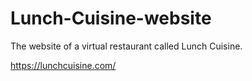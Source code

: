 # Lunch-Cuisine-website
The website of a virtual restaurant called Lunch Cuisine.


https://lunchcuisine.com/

